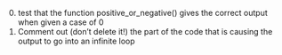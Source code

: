 0. test that the function positive_or_negative() gives the correct output when given a case of 0
1. Comment out (don’t delete it!) the part of the code that is causing the output to go into an infinite loop
